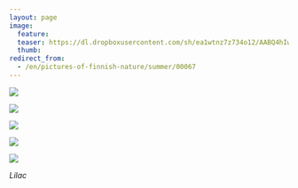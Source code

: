 ```yaml
---
layout: page
image:
  feature:
  teaser: https://dl.dropboxusercontent.com/sh/ea1wtnz7z734o12/AABQ4hIwF99JI0iGzG2ToXr3a/luontokuvat/kes%C3%A4/3/DS18994-245px.jpg
  thumb:
redirect_from:
  - /en/pictures-of-finnish-nature/summer/00067
---
```


[![](https://dl.dropboxusercontent.com/sh/ea1wtnz7z734o12/AADCPxbe32qjMWEQYC27DnRIa/luontokuvat/kes%C3%A4/3/DS18520-800px.jpg)](https://dl.dropboxusercontent.com/sh/ea1wtnz7z734o12/AAAMibwuK1CV9bs7BaKXUX4ua/luontokuvat/kes%C3%A4/3/DS18520.jpg)

[![](https://dl.dropboxusercontent.com/sh/ea1wtnz7z734o12/AAD_pP33n4rmsY6SjalWaZB3a/luontokuvat/kes%C3%A4/3/DS19124-800px.jpg)](https://dl.dropboxusercontent.com/sh/ea1wtnz7z734o12/AADOLeBO5_OpwBmW8-RDM2nZa/luontokuvat/kes%C3%A4/3/DS19124.jpg)

[![](https://dl.dropboxusercontent.com/sh/ea1wtnz7z734o12/AAAkT42_Olt2rd4BCBRIdMZAa/luontokuvat/kes%C3%A4/3/DS19127-800px.jpg)](https://dl.dropboxusercontent.com/sh/ea1wtnz7z734o12/AAAIpnGURirvvmt2M_nBPqiya/luontokuvat/kes%C3%A4/3/DS19127.jpg)

[![](https://dl.dropboxusercontent.com/sh/ea1wtnz7z734o12/AACTYMrb22QY0wqSFQNykKqKa/luontokuvat/kes%C3%A4/3/DS18994-800px.jpg)](https://dl.dropboxusercontent.com/sh/ea1wtnz7z734o12/AADEiCEYgDedcWggYdfOetbCa/luontokuvat/kes%C3%A4/3/DS18994.jpg)

[![](https://dl.dropboxusercontent.com/sh/ea1wtnz7z734o12/AABVb4NNDeFZ5X6VIUex7szTa/luontokuvat/kes%C3%A4/3/DS18998-800px.jpg)](https://dl.dropboxusercontent.com/sh/ea1wtnz7z734o12/AACG0q5Pu_w_fAjl4GfLgSPea/luontokuvat/kes%C3%A4/3/DS18998.jpg)

*Lilac*
